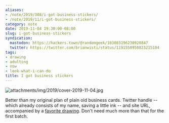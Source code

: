 ```yaml
---
aliases:
- /note/2019/308/i-got-business-stickers/
- /note/2019/11/i-got-business-stickers/
category: note
date: 2019-11-04 19:30:00-08:00
slug: i-got-business-stickers
syndication:
  mastodon: https://hackers.town/@randomgeek/103083196230928847
  twitter: https://twitter.com/brianwisti/status/1191558958823215104
tags:
- drawing
- adulting
- now
- look-what-i-can-do
title: I got business stickers
---
```


![attachments/img/2019/cover-2019-11-04.jpg](../../../attachments/img/2019/cover-2019-11-04.jpg)

Better than my original plan of plain old business cards. Twitter handle  -- which already consists of my name, saving a little ink -- and site URL, accompanied by a [favorite drawing](../../2016/10/mistakes-were-made.md). Don't need much more than that for the first batch.
